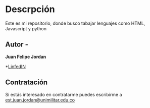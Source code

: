 # Descrpción

Este es mi repositorio, donde busco tabajar lenguajes como HTML, Javascript y python

## Autor -
**Juan Felipe Jordan**

*[LinfedIN](www.linkedin.com/in/juan-felipe-jordan-triana-8598b3363)

## Contratación
Si estás interesado en contratarme puedes escribirme a est.juan.jordan@unimilitar.edu.co
